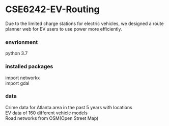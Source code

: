 # CSE6242-EV-Routing
Due to the limited charge stations for electric vehicles, we designed a route planner web for EV users to use power more efficiently. 

### envrionment 
python 3.7


### installed packages 
import networkx \
import gdal 

### data
Crime data for Atlanta area in the past 5 years with locations \
EV data of 160 different vehicle models \
Road networks from OSM(Open Street Map)





